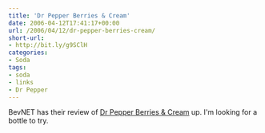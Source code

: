```yaml
---
title: 'Dr Pepper Berries & Cream'
date: 2006-04-12T17:41:17+00:00
url: /2006/04/12/dr-pepper-berries-cream/
short-url:
- http://bit.ly/g9SClH
categories:
- Soda
tags:
- soda
- links
- Dr Pepper
---
```

BevNET has their review of <a href="http://www.bevnet.com/reviews/drpepper_berries/?emc=intellicontact&#038;m=281774&#038;v=3924197&#038;l=20">Dr Pepper Berries & Cream</a> up. I'm looking for a bottle to try.